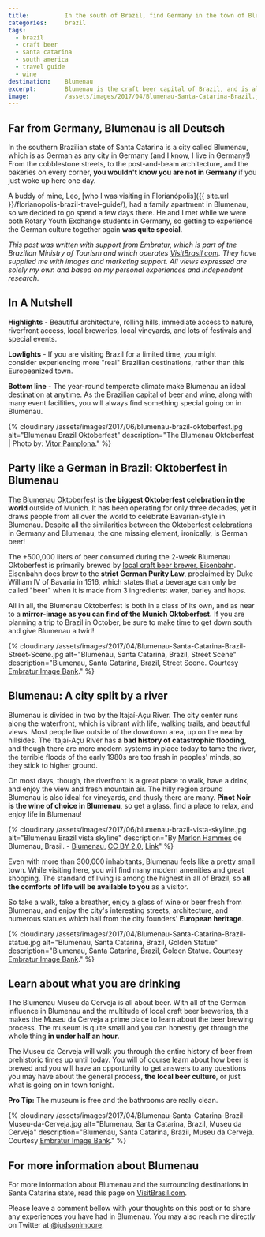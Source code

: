 ```yaml
---
title:			In the south of Brazil, find Germany in the town of Blumenau
categories:		brazil
tags:
  - brazil
  - craft beer
  - santa catarina
  - south america
  - travel guide
  - wine
destination:	Blumenau
excerpt:		Blumenau is the craft beer capital of Brazil, and is also in the heart of wine country, pulling cultural and architectural inspirations from Germany.
image:			/assets/images/2017/04/Blumenau-Santa-Catarina-Brazil.jpg
---
```


## Far from Germany, Blumenau is all Deutsch

In the southern Brazilian state of Santa Catarina is a city called Blumenau, which is as German as any city in Germany (and I know, I live in Germany!) From the cobblestone streets, to the post-and-beam architecture, and the bakeries on every corner, **you wouldn't know you are not in Germany** if you just woke up here one day.

A buddy of mine, Leo, [who I was visiting in Florianópolis]({{ site.url }}/florianopolis-brazil-travel-guide/), had a family apartment in Blumenau, so we decided to go spend a few days there. He and I met while we were both Rotary Youth Exchange students in Germany, so getting to experience the German culture together again **was quite special**.

_This post was written with support from Embratur, which is part of the Brazilian Ministry of Tourism and which operates [VisitBrasil.com](https://visitbrasil.com/). They have supplied me with images and marketing support. All views expressed are solely my own and based on my personal experiences and independent research._

## In A Nutshell

**Highlights** - Beautiful architecture, rolling hills, immediate access to nature, riverfront access, local breweries, local vineyards, and lots of festivals and special events.

**Lowlights** - If you are visiting Brazil for a limited time, you might consider experiencing more "real" Brazilian destinations, rather than this Europeanized town.

**Bottom line** - The year-round temperate climate make Blumenau an ideal destination at anytime. As the Brazilian capital of beer and wine, along with many event facilities, you will always find something special going on in Blumenau.

{% cloudinary /assets/images/2017/06/blumenau-brazil-oktoberfest.jpg alt="Blumenau Brazil Oktoberfest" description="The Blumenau Oktoberfest | Photo by: [ Vitor Pamplona](https://www.flickr.com/photos/vitorpamplona/)." %}

## Party like a German in Brazil: Oktoberfest in Blumenau

[The Blumenau Oktoberfest](http://www.oktoberfestblumenau.com.br/) is **the biggest Oktoberfest celebration in the world** outside of Munich. It has been operating for only three decades, yet it draws people from all over the world to celebrate Bavarian-style in Blumenau. Despite all the similarities between the Oktoberfest celebrations in Germany and Blumenau, the one missing element, ironically, is German beer!

The +500,000 liters of beer consumed during the 2-week Blumenau Oktoberfest is primarily brewed by [local craft beer brewer, Eisenbahn](http://www.eisenbahn.com.br/web/site/index.php). Eisenbahn does brew to the **strict German Purity Law**, proclaimed by Duke William IV of Bavaria in 1516, which states that a beverage can only be called "beer" when it is made from 3 ingredients: water, barley and hops.

All in all, the Blumenau Oktoberfest is both in a class of its own, and as near to a **mirror-image as you can find of the Munich Oktoberfest.** If you are planning a trip to Brazil in October, be sure to make time to get down south and give Blumenau a twirl!

{% cloudinary /assets/images/2017/04/Blumenau-Santa-Catarina-Brazil-Street-Scene.jpg alt="Blumenau, Santa Catarina, Brazil, Street Scene" description="Blumenau, Santa Catarina, Brazil, Street Scene. Courtesy [Embratur Image Bank](https://www.flickr.com/photos/visitbrasil/)." %}

## Blumenau: A city split by a river

Blumenau is divided in two by the Itajaí-Açu River. The city center runs along the waterfront, which is vibrant with life, walking trails, and beautiful views. Most people live outside of the downtown area, up on the nearby hillsides. The Itajaí-Açu River has **a bad history of catastrophic flooding**, and though there are more modern systems in place today to tame the river, the terrible floods of the early 1980s are too fresh in peoples' minds, so they stick to higher ground.

On most days, though, the riverfront is a great place to walk, have a drink, and enjoy the view and fresh mountain air. The hilly region around Blumenau is also ideal for vineyards, and thusly there are many. **Pinot Noir is the wine of choice in Blumenau**, so get a glass, find a place to relax, and enjoy life in Blumenau!

{% cloudinary /assets/images/2017/06/blumenau-brazil-vista-skyline.jpg alt="Blumenau Brazil vista skyline" description="By [Marlon Hammes](http://flickr.com/people/hams/) de Blumenau, Brasil. - [Blumenau](http://flickr.com/photos/hams/1808536345/), [CC BY 2.0](http://creativecommons.org/licenses/by/2.0), [Link](https://commons.wikimedia.org/w/index.php?curid=3606926)" %}

Even with more than 300,000 inhabitants, Blumenau feels like a pretty small town. While visiting here, you will find many modern amenities and great shopping. The standard of living is among the highest in all of Brazil, so **all the comforts of life will be available to you** as a visitor.

So take a walk, take a breather, enjoy a glass of wine or beer fresh from Blumenau, and enjoy the city's interesting streets, architecture, and numerous statues which hail from the city founders' **European heritage**.

{% cloudinary /assets/images/2017/04/Blumenau-Santa-Catarina-Brazil-statue.jpg alt="Blumenau, Santa Catarina, Brazil, Golden Statue" description="Blumenau, Santa Catarina, Brazil, Golden Statue. Courtesy [Embratur Image Bank](https://www.flickr.com/photos/visitbrasil/)." %}

## Learn about what you are drinking

The Blumenau Museu da Cerveja is all about beer. With all of the German influence in Blumenau and the multitude of local craft beer breweries, this makes the Museu da Cerveja a prime place to learn about the beer brewing process. The museum is quite small and you can honestly get through the whole thing **in under half an hour**.

The Museu da Cerveja will walk you through the entire history of beer from prehistoric times up until today. You will of course learn about how beer is brewed and you will have an opportunity to get answers to any questions you may have about the general process, **the local beer culture**, or just what is going on in town tonight.

**Pro Tip:** The museum is free and the bathrooms are really clean.

{% cloudinary /assets/images/2017/04/Blumenau-Santa-Catarina-Brazil-Museu-da-Cerveja.jpg alt="Blumenau, Santa Catarina, Brazil, Museu da Cerveja" description="Blumenau, Santa Catarina, Brazil, Museu da Cerveja. Courtesy [Embratur Image Bank](https://www.flickr.com/photos/visitbrasil/)." %}

## For more information about Blumenau

For more information about Blumenau and the surrounding destinations in Santa Catarina state, read this page on [VisitBrasil.com](http://www.visitbrasil.com/en/estados/santa-catarina/).

Please leave a comment bellow with your thoughts on this post or to share any experiences you have had in Blumenau. You may also reach me directly on Twitter at [@judsonlmoore](https://twitter.com/judsonlmoore).
